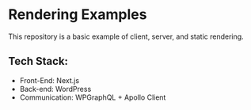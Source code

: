 # Rendering Examples
This repository is a basic example of client, server, and static rendering.

## Tech Stack:
- Front-End: Next.js
- Back-end: WordPress
- Communication: WPGraphQL + Apollo Client

